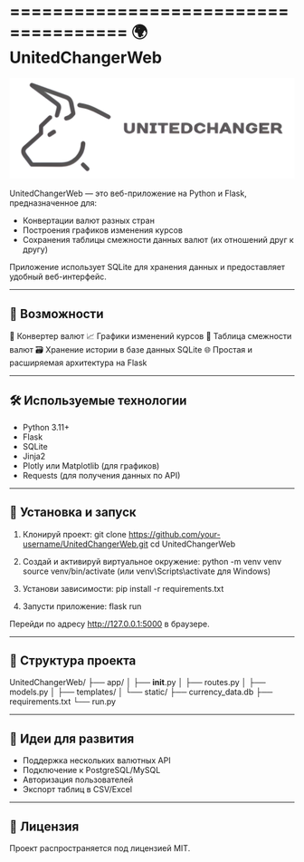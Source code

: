 =====================================
🌍 UnitedChangerWeb
=====================================

![Logo](images/ReadMeIcon.png)

UnitedChangerWeb — это веб-приложение на Python и Flask, предназначенное для:

- Конвертации валют разных стран
- Построения графиков изменения курсов
- Сохранения таблицы смежности данных валют (их отношений друг к другу)

Приложение использует SQLite для хранения данных и предоставляет удобный веб-интерфейс.

-------------------------------------
🚀 Возможности
-------------------------------------

💱 Конвертер валют
📈 Графики изменений курсов
🧩 Таблица смежности валют
🗃 Хранение истории в базе данных SQLite
🌐 Простая и расширяемая архитектура на Flask

-------------------------------------
🛠️ Используемые технологии
-------------------------------------

- Python 3.11+
- Flask
- SQLite
- Jinja2
- Plotly или Matplotlib (для графиков)
- Requests (для получения данных по API)

-------------------------------------
🔧 Установка и запуск
-------------------------------------

1. Клонируй проект:
   git clone https://github.com/your-username/UnitedChangerWeb.git
   cd UnitedChangerWeb

2. Создай и активируй виртуальное окружение:
   python -m venv venv
   source venv/bin/activate  (или venv\Scripts\activate для Windows)

3. Установи зависимости:
   pip install -r requirements.txt

4. Запусти приложение:
   flask run

Перейди по адресу http://127.0.0.1:5000 в браузере.

-------------------------------------
📁 Структура проекта
-------------------------------------

UnitedChangerWeb/
├── app/
│   ├── __init__.py
│   ├── routes.py
│   ├── models.py
│   ├── templates/
│   └── static/
├── currency_data.db
├── requirements.txt
└── run.py

-------------------------------------
📌 Идеи для развития
-------------------------------------

- Поддержка нескольких валютных API
- Подключение к PostgreSQL/MySQL
- Авторизация пользователей
- Экспорт таблиц в CSV/Excel

-------------------------------------
📜 Лицензия
-------------------------------------

Проект распространяется под лицензией MIT.
